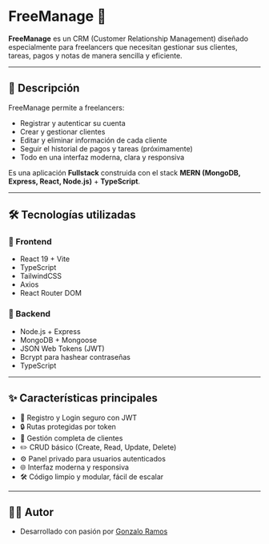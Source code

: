# FreeManage 🚀

**FreeManage** es un CRM (Customer Relationship Management) diseñado especialmente para freelancers que necesitan gestionar sus clientes, tareas, pagos y notas de manera sencilla y eficiente.

---

## 📖 Descripción

FreeManage permite a freelancers:

- Registrar y autenticar su cuenta
- Crear y gestionar clientes
- Editar y eliminar información de cada cliente
- Seguir el historial de pagos y tareas (próximamente)
- Todo en una interfaz moderna, clara y responsiva

Es una aplicación **Fullstack** construida con el stack **MERN (MongoDB, Express, React, Node.js)** + **TypeScript**.

---

## 🛠️ Tecnologías utilizadas

### 🔹 Frontend
- React 19 + Vite
- TypeScript
- TailwindCSS
- Axios
- React Router DOM

### 🔹 Backend
- Node.js + Express
- MongoDB + Mongoose
- JSON Web Tokens (JWT)
- Bcrypt para hashear contraseñas
- TypeScript

---

## ✨ Características principales

- 🔐 Registro y Login seguro con JWT
- 🔒 Rutas protegidas por token
- 📁 Gestión completa de clientes
- ✏️ CRUD básico (Create, Read, Update, Delete)
- ⚙️ Panel privado para usuarios autenticados
- 🌐 Interfaz moderna y responsiva
- 🛠️ Código limpio y modular, fácil de escalar

---

## 👨‍💻 Autor

- Desarrollado con pasión por [Gonzalo Ramos](https://github.com/RamosGonzalo)
